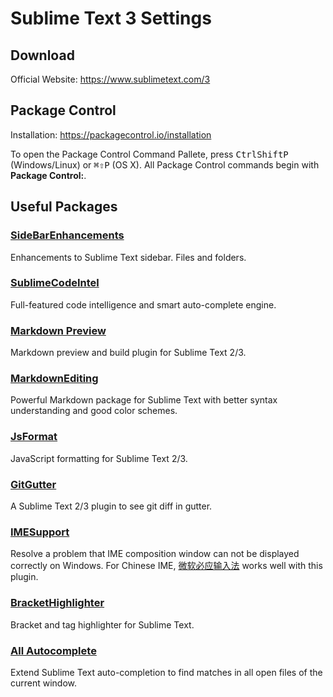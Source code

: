 # Sublime Text 3 Settings

## Download
Official Website: https://www.sublimetext.com/3

## Package Control
Installation: https://packagecontrol.io/installation

To open the Package Control Command Pallete, press <kbd>Ctrl</kbd><kbd>Shift</kbd><kbd>P</kbd> (Windows/Linux) or <kbd>⌘</kbd><kbd>⇧</kbd><kbd>P</kbd> (OS X). All Package Control commands begin with **Package Control:**.

## Useful Packages

### [SideBarEnhancements](https://packagecontrol.io/packages/SideBarEnhancements)
Enhancements to Sublime Text sidebar. Files and folders.

### [SublimeCodeIntel](https://packagecontrol.io/packages/SublimeCodeIntel)
Full-featured code intelligence and smart auto-complete engine.

### [Markdown Preview](https://packagecontrol.io/packages/Markdown%20Preview)
Markdown preview and build plugin for Sublime Text 2/3.

### [MarkdownEditing](https://packagecontrol.io/packages/MarkdownEditing)
Powerful Markdown package for Sublime Text with better syntax understanding and good color schemes.

### [JsFormat](https://packagecontrol.io/packages/JsFormat)
JavaScript formatting for Sublime Text 2/3.

### [GitGutter](https://packagecontrol.io/packages/GitGutter)
A Sublime Text 2/3 plugin to see git diff in gutter.

### [IMESupport](https://packagecontrol.io/packages/IMESupport)
Resolve a problem that IME composition window can not be displayed correctly on Windows. For Chinese IME, [微软必应输入法](http://bing.msn.cn/pinyin/) works well with this plugin.

### [BracketHighlighter](https://packagecontrol.io/packages/BracketHighlighter)
Bracket and tag highlighter for Sublime Text.

### [All Autocomplete](https://packagecontrol.io/packages/All%20Autocomplete)
Extend Sublime Text auto-completion to find matches in all open files of the current window.
